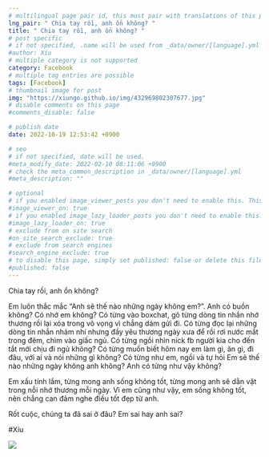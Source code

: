 ```yaml
---
# multilingual page pair id, this must pair with translations of this page. (This name must be unique)
lng_pair: " Chia tay rồi, anh ổn không? "
title: " Chia tay rồi, anh ổn không? "
# post specific
# if not specified, .name will be used from _data/owner/[language].yml
#author: Xíu
# multiple category is not supported
category: Facebook
# multiple tag entries are possible
tags: [Facebook]
# thumbnail image for post
img: "https://xiungo.github.io/img/432969802307677.jpg"
# disable comments on this page
#comments_disable: false

# publish date
date: 2022-10-19 12:53:42 +0900

# seo
# if not specified, date will be used.
#meta_modify_date: 2022-02-10 08:11:06 +0900
# check the meta_common_description in _data/owner/[language].yml
#meta_description: ""

# optional
# if you enabled image_viewer_posts you don't need to enable this. This is only if image_viewer_posts = false
#image_viewer_on: true
# if you enabled image_lazy_loader_posts you don't need to enable this. This is only if image_lazy_loader_posts = false
#image_lazy_loader_on: true
# exclude from on site search
#on_site_search_exclude: true
# exclude from search engines
#search_engine_exclude: true
# to disable this page, simply set published: false or delete this file
#published: false
---
```


<!-- outline-start -->

Chia tay rồi, anh ổn không?

Em luôn thắc mắc “Anh sẽ thế nào những ngày không em?”.
Anh có buồn không?
Có nhớ em không?
Có từng vào boxchat, gõ từng dòng tin nhắn nhớ thương rồi lại xóa trong vô vọng vì chẳng dám gửi đi.
Có từng đọc lại những dòng tin nhắn nhảm nhí nhưng đầy yêu thương ngày xưa để rồi rơi nước mắt trong đêm, chìm vào giấc ngủ.
Có từng ngồi nhìn nick fb người kia cho đến tắt mới chịu đi ngủ không?
Có từng muốn biết hôm nay em làm gì, ăn gì, đi đâu, với ai và nói những gì không?
Có từng như em, ngồi và tự hỏi Em sẽ thế nào những ngày không anh không?
Anh có từng như vậy không?

Em xấu tính lắm, từng mong anh sống không tốt, từng mong anh sẽ dằn vặt trong nỗi nhớ thương mỗi ngày. Vì em cũng như vậy, em sống không tốt, nên chẳng can đảm nghe điều tốt đẹp từ anh.

Rốt cuộc, chúng ta đã sai ở đâu? Em sai hay anh sai?

#Xíu

<!-- outline-end -->

<img src= "https://xiungo.github.io/img/432969802307677.jpg">